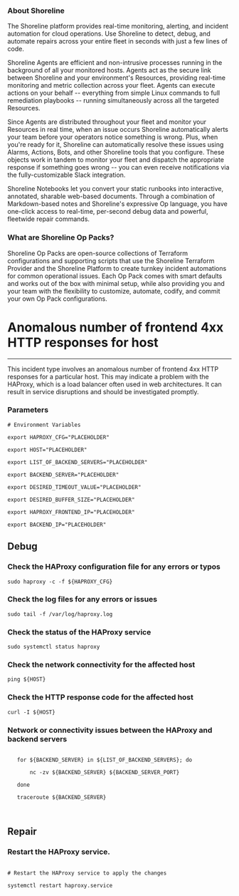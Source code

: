 
### About Shoreline
The Shoreline platform provides real-time monitoring, alerting, and incident automation for cloud operations. Use Shoreline to detect, debug, and automate repairs across your entire fleet in seconds with just a few lines of code.

Shoreline Agents are efficient and non-intrusive processes running in the background of all your monitored hosts. Agents act as the secure link between Shoreline and your environment's Resources, providing real-time monitoring and metric collection across your fleet. Agents can execute actions on your behalf -- everything from simple Linux commands to full remediation playbooks -- running simultaneously across all the targeted Resources.

Since Agents are distributed throughout your fleet and monitor your Resources in real time, when an issue occurs Shoreline automatically alerts your team before your operators notice something is wrong. Plus, when you're ready for it, Shoreline can automatically resolve these issues using Alarms, Actions, Bots, and other Shoreline tools that you configure. These objects work in tandem to monitor your fleet and dispatch the appropriate response if something goes wrong -- you can even receive notifications via the fully-customizable Slack integration.

Shoreline Notebooks let you convert your static runbooks into interactive, annotated, sharable web-based documents. Through a combination of Markdown-based notes and Shoreline's expressive Op language, you have one-click access to real-time, per-second debug data and powerful, fleetwide repair commands.

### What are Shoreline Op Packs?
Shoreline Op Packs are open-source collections of Terraform configurations and supporting scripts that use the Shoreline Terraform Provider and the Shoreline Platform to create turnkey incident automations for common operational issues. Each Op Pack comes with smart defaults and works out of the box with minimal setup, while also providing you and your team with the flexibility to customize, automate, codify, and commit your own Op Pack configurations.

# Anomalous number of frontend 4xx HTTP responses for host
---

This incident type involves an anomalous number of frontend 4xx HTTP responses for a particular host. This may indicate a problem with the HAProxy, which is a load balancer often used in web architectures. It can result in service disruptions and should be investigated promptly.

### Parameters
```shell
# Environment Variables

export HAPROXY_CFG="PLACEHOLDER"

export HOST="PLACEHOLDER"

export LIST_OF_BACKEND_SERVERS="PLACEHOLDER"

export BACKEND_SERVER="PLACEHOLDER"

export DESIRED_TIMEOUT_VALUE="PLACEHOLDER"

export DESIRED_BUFFER_SIZE="PLACEHOLDER"

export HAPROXY_FRONTEND_IP="PLACEHOLDER"

export BACKEND_IP="PLACEHOLDER"
```

## Debug

### Check the HAProxy configuration file for any errors or typos
```shell
sudo haproxy -c -f ${HAPROXY_CFG}
```

### Check the log files for any errors or issues
```shell
sudo tail -f /var/log/haproxy.log
```

### Check the status of the HAProxy service
```shell
sudo systemctl status haproxy
```

### Check the network connectivity for the affected host
```shell
ping ${HOST}
```

### Check the HTTP response code for the affected host
```shell
curl -I ${HOST}
```

### Network or connectivity issues between the HAProxy and backend servers
```shell

   for ${BACKEND_SERVER} in ${LIST_OF_BACKEND_SERVERS}; do

       nc -zv ${BACKEND_SERVER} ${BACKEND_SERVER_PORT}

   done

   traceroute ${BACKEND_SERVER}

   
```

## Repair

### Restart the HAProxy service.
```shell

# Restart the HAProxy service to apply the changes

systemctl restart haproxy.service

```